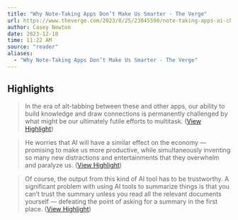 ```yaml
---
title: "Why Note-Taking Apps Don’t Make Us Smarter - The Verge"
url: https://www.theverge.com/2023/8/25/23845590/note-taking-apps-ai-chat-distractions-notion-roam-mem-obsidian
author: Casey Newton
date: 2023-12-10
time: 11:22 AM
source: "reader"
aliases:
  - "Why Note-Taking Apps Don’t Make Us Smarter - The Verge"
---
```

## Highlights
> In the era of alt-tabbing between these and other apps, our ability to build knowledge and draw connections is permanently challenged by what might be our ultimately futile efforts to multitask. ([View Highlight](https://read.readwise.io/read/01h8rjp47s7mm83x2nzhbhp5zp))

> He worries that AI will have a similar effect on the economy — promising to make us more productive, while simultaneously inventing so many new distractions and entertainments that they overwhelm and paralyze us. ([View Highlight](https://read.readwise.io/read/01h8rjsn77ne7401dyk3k14qr2))

> Of course, the output from this kind of AI tool has to be trustworthy. A significant problem with using AI tools to summarize things is that you can’t trust the summary unless you read all the relevant documents yourself — defeating the point of asking for a summary in the first place. ([View Highlight](https://read.readwise.io/read/01h8rjy4ca3wgmd64btnwx2y4x))

